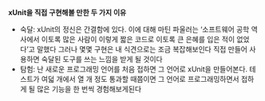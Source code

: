 **xUnit을 직접 구현해볼 만한 두 가지 이유**

- 숙달: xUnit의 정신은 간결함에 있다. 이에 대해 마틴 파울러는 ‘소프트웨어 공학 역사에서 이토록 많은 사람이 이렇게 짧은 코드로 이토록 큰 은혜를 입은 적이 없었다’고 말했다
  그러나 몇몇 구현은 내 식견으로는 조금 복잡해보인다 직접 만들어 사용하면 숙달된 도구를 쓰는 느낌을 받게 될 것이다
- 탐험: 난 새로운 프로그래밍 언어를 처음 접하면 그 언어로 xUnit을 만들어본다. 테스트가 여덟 개에서 열 개 정도 통과할 때쯤이면 그 언어로 프로그래밍하면서 접하게 될 많은 기능을 한 번씩 경험해보게된다
